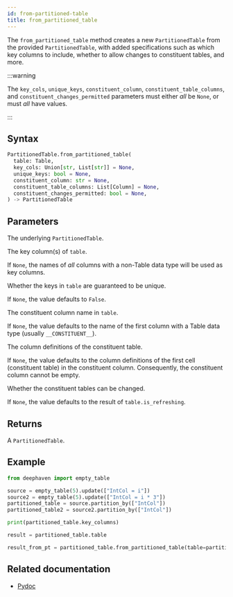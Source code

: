 ```yaml
---
id: from-partitioned-table
title: from_partitioned_table
---
```


The `from_partitioned_table` method creates a new `PartitionedTable` from the provided `PartitionedTable`, with added specifications such as which key columns to include, whether to allow changes to constituent tables, and more.

:::warning

The `key_cols`, `unique_keys`, `constituent_column`, `constituent_table_columns`, and `constituent_changes_permitted` parameters must either _all_ be `None`, or must _all_ have values.

:::

## Syntax

```python syntax
PartitionedTable.from_partitioned_table(
  table: Table,
  key_cols: Union[str, List[str]] = None,
  unique_keys: bool = None,
  constituent_column: str = None,
  constituent_table_columns: List[Column] = None,
  constituent_changes_permitted: bool = None,
) -> PartitionedTable
```

## Parameters

<ParamTable>
<Param name="table" type="Table">

The underlying `PartitionedTable`.

</Param>
<Param name="key_cols" type="Union[str, List[str]]" optional>

The key column(s) of `table`.

If `None`, the names of _all_ columns with a non-Table data type will be used as key columns.

</Param>
<Param name="unique_keys" type="bool" optional>

Whether the keys in `table` are guaranteed to be unique.

If `None`, the value defaults to `False`.

</Param>
<Param name="constituent_column" type="str" optional>

The constituent column name in `table`.

If `None`, the value defaults to the name of the first column with a Table data type (usually `__CONSTITUENT__`).

</Param>
<Param name="constituent_table_columns" type="List[Column]" optional>

The column definitions of the constituent table.

If `None`, the value defaults to the column definitions of the first cell (constituent table) in the constituent column. Consequently, the constituent column cannot be empty.

</Param>
<Param name="constituent_changes_permitted" type="bool" optional>

Whether the constituent tables can be changed.

If `None`, the value defaults to the result of `table.is_refreshing`.

</Param>
</ParamTable>

## Returns

A `PartitionedTable`.

## Example

```python order=result_from_pt,result,source,source2
from deephaven import empty_table

source = empty_table(5).update(["IntCol = i"])
source2 = empty_table(5).update(["IntCol = i * 3"])
partitioned_table = source.partition_by(["IntCol"])
partitioned_table2 = source2.partition_by(["IntCol"])

print(partitioned_table.key_columns)

result = partitioned_table.table

result_from_pt = partitioned_table.from_partitioned_table(table=partitioned_table2.table).table
```

<!--TODO: better example, + second example that uses the other parameters.-->

## Related documentation

- [Pydoc](https://deephaven.io/core/pydoc/code/deephaven.table.html#deephaven.table.PartitionedTable.from_partitioned_table)
